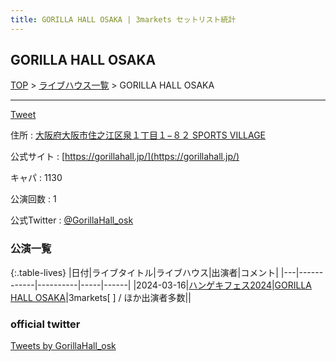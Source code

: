 ```yaml
---
title: GORILLA HALL OSAKA | 3markets セットリスト統計
---
```

## GORILLA HALL OSAKA

[TOP](/setlist/) > [ライブハウス一覧](livehouses.html) > GORILLA HALL OSAKA

___

<a href="https://twitter.com/share?ref_src=twsrc%5Etfw" data-text="3markets[ ]セットリスト > GORILLA HALL OSAKA" class="twitter-share-button" data-via="3markets" data-hashtags="3markets" data-related="3markets" data-show-count="false">Tweet</a>

住所
:    <a href="https://www.google.co.jp/maps/search/%E5%A4%A7%E9%98%AA%E5%BA%9C%E5%A4%A7%E9%98%AA%E5%B8%82%E4%BD%8F%E4%B9%8B%E6%B1%9F%E5%8C%BA%E6%B3%89%EF%BC%91%E4%B8%81%E7%9B%AE%EF%BC%91%E2%88%92%EF%BC%98%EF%BC%92%20SPORTS%20VILLAGE" rel="noopener noreferrer" target="_blank">大阪府大阪市住之江区泉１丁目１−８２ SPORTS VILLAGE</a>

公式サイト
:    [https://gorillahall.jp/](https://gorillahall.jp/)

キャパ
:    1130

公演回数
: 1


公式Twitter
: <a href="https://twitter.com/GorillaHall_osk">@GorillaHall_osk</a>


### 公演一覧

{:.table-lives}
|日付|ライブタイトル|ライブハウス|出演者|コメント|
|---|------------|----------|-----|------|
|<span class="nowrap">2024-03-16</span>|[ハンゲキフェス2024](live109.html)|[GORILLA HALL OSAKA](livehouse073.html)|3markets[ ] / ほか出演者多数||




### official twitter

<a class="twitter-timeline" href="https://twitter.com/GorillaHall_osk?ref_src=twsrc%5Etfw">Tweets by GorillaHall_osk</a> <script async src="https://platform.twitter.com/widgets.js" charset="utf-8"></script>


<script async src="https://platform.twitter.com/widgets.js" charset="utf-8"></script>